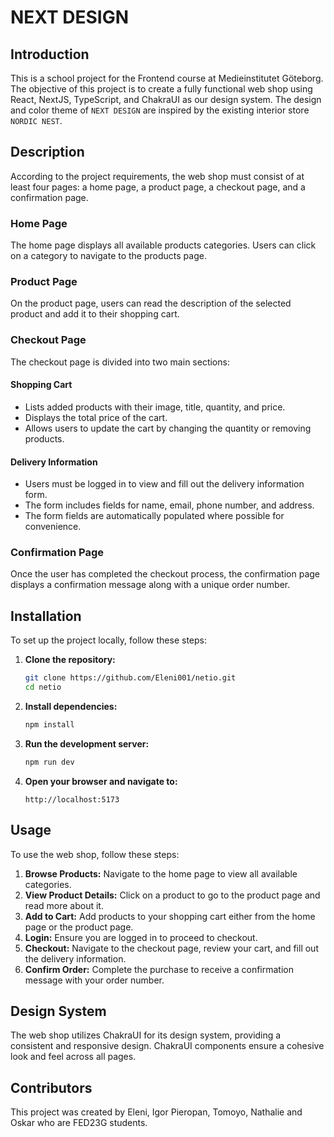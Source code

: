 # NEXT DESIGN

## Introduction

This is a school project for the Frontend course at Medieinstitutet Göteborg. The objective of this project is to create a fully functional web shop using React, NextJS, TypeScript, and ChakraUI as our design system. The design and color theme of `NEXT DESIGN` are inspired by the existing interior store `NORDIC NEST`.

## Description

According to the project requirements, the web shop must consist of at least four pages: a home page, a product page, a checkout page, and a confirmation page.

### Home Page

The home page displays all available products categories. Users can click on a category to navigate to the products page.

### Product Page

On the product page, users can read the description of the selected product and add it to their shopping cart.

### Checkout Page

The checkout page is divided into two main sections:

#### Shopping Cart

- Lists added products with their image, title, quantity, and price.
- Displays the total price of the cart.
- Allows users to update the cart by changing the quantity or removing products.

#### Delivery Information

- Users must be logged in to view and fill out the delivery information form.
- The form includes fields for name, email, phone number, and address.
- The form fields are automatically populated where possible for convenience.

### Confirmation Page

Once the user has completed the checkout process, the confirmation page displays a confirmation message along with a unique order number.

## Installation

To set up the project locally, follow these steps:

1. **Clone the repository:**
   ```sh
   git clone https://github.com/Eleni001/netio.git
   cd netio
   ```

2. **Install dependencies:**
   ```sh
   npm install
   ```

3. **Run the development server:**
   ```sh
   npm run dev
   ```

4. **Open your browser and navigate to:**
   ```
   http://localhost:5173
   ```

## Usage

To use the web shop, follow these steps:

1. **Browse Products:** Navigate to the home page to view all available categories.
2. **View Product Details:** Click on a product to go to the product page and read more about it.
3. **Add to Cart:** Add products to your shopping cart either from the home page or the product page.
4. **Login:** Ensure you are logged in to proceed to checkout.
5. **Checkout:** Navigate to the checkout page, review your cart, and fill out the delivery information.
6. **Confirm Order:** Complete the purchase to receive a confirmation message with your order number.

## Design System

The web shop utilizes ChakraUI for its design system, providing a consistent and responsive design. ChakraUI components ensure a cohesive look and feel across all pages.

## Contributors
This project was created by Eleni, Igor Pieropan, Tomoyo, Nathalie and Oskar who are FED23G students.

